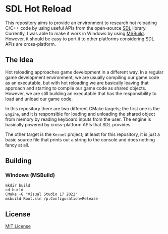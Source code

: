 # SDL Hot Reload

This repository aims to provide an environment to research hot reloading C/C++ code by using useful APIs from the
open-source [SDL](https://www.libsdl.org/) library. Currently, I was able to make it work in Windows by
using [MSBuild](https://github.com/dotnet/msbuild). However, it should be easy
to port it to other platforms considering SDL APIs are cross-platform.

## The Idea

Hot reloading approaches game development in a different way. In a regular game development environment, we are usually
compiling our game code as an executable, but with hot reloading we are basically leaving that approach and starting to
compile our game code as shared objects. However, we are still building an executable that has the responsibility to
load and unload our game code.

In this repository there are two different CMake targets; the first one is the `Engine`, and it is responsible for
loading and unloading the shared object from memory by reading keyboard inputs from the user. The engine is basically
powered by cross-platform APIs that SDL provides.

The other target is the `Kernel` project; at least for this repository, it is just a basic source file that prints out a
string to the console and does nothing fancy at all.

## Building

### Windows (MSBuild)

```
mkdir build
cd build
CMake -G "Visual Studio 17 2022" ..
msbuild Root.sln /p:Configuration=Release
```

## License

[MIT License](https://github.com/iozsaygi/sdl-hot-reload/blob/main/LICENSE)
